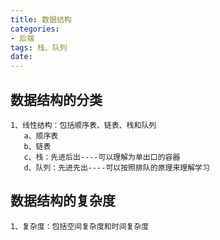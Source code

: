 ```yaml
---
title: 数据结构
categories:
- 后端
tags: 栈、队列
date:
---
```


## 数据结构的分类
    1、线性结构：包括顺序表、链表、栈和队列
       a、顺序表
       b、链表
       c、栈：先进后出----可以理解为单出口的容器
       d、队列：先进先出----可以按照排队的原理来理解学习
## 数据结构的复杂度
    1、复杂度：包括空间复杂度和时间复杂度
		